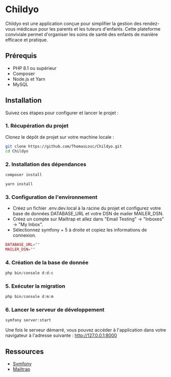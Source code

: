 # Childyo

Childyo est une application conçue pour simplifier la gestion des rendez-vous médicaux pour les parents et les tuteurs d'enfants. Cette plateforme conviviale permet d'organiser les soins de santé des enfants de manière efficace et pratique.

## Prérequis

- PHP 8.1 ou supérieur
- Composer
- Node.js et Yarn
- MySQL

## Installation

Suivez ces étapes pour configurer et lancer le projet :

### 1. Récupération du projet

Clonez le dépôt de projet sur votre machine locale :

```bash
git clone https://github.com/ThomasLosc/Childyo.git
cd Childyo
```

### 2. Installation des dépendances

```bash
composer install
```

```bash
yarn install
```

### 3. Configuration de l'environnement

- Créez un fichier .env.dev.local à la racine du projet et configurez votre base de données DATABASE_URL et votre DSN de mailer MAILER_DSN.
- Créez un compte sur Mailtrap et allez dans "Email Testing" -> "Inboxes" -> "My Inbox".
- Sélectionnez symfony + 5 à droite et copiez les informations de connexion.

```php
DATABASE_URL=""
MAILER_DSN=""
```


### 4. Création de la base de donnée

```php
php bin/console d:d:c
```

### 5. Exécuter la migration
```php
php bin/console d:m:m
```
### 6. Lancer le serveur de développement

```php
symfony server:start
```

Une fois le serveur démarré, vous pouvez accéder à l'application dans votre navigateur à l'adresse suivante : http://127.0.0.1:8000

## Ressources

- [Symfony](https://symfony.com/)
- [Mailtrap](https://mailtrap.io/)
